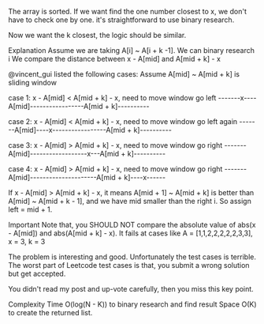 The array is sorted.
If we want find the one number closest to x,
we don't have to check one by one.
it's straightforward to use binary research.

Now we want the k closest,
the logic should be similar.


Explanation
Assume we are taking A[i] ~ A[i + k -1].
We can binary research i
We compare the distance between x - A[mid] and A[mid + k] - x

@vincent_gui listed the following cases:
Assume A[mid] ~ A[mid + k] is sliding window

case 1: x - A[mid] < A[mid + k] - x, need to move window go left
-------x----A[mid]-----------------A[mid + k]----------

case 2: x - A[mid] < A[mid + k] - x, need to move window go left again
-------A[mid]----x-----------------A[mid + k]----------

case 3: x - A[mid] > A[mid + k] - x, need to move window go right
-------A[mid]------------------x---A[mid + k]----------

case 4: x - A[mid] > A[mid + k] - x, need to move window go right
-------A[mid]---------------------A[mid + k]----x------

If x - A[mid] > A[mid + k] - x,
it means A[mid + 1] ~ A[mid + k] is better than A[mid] ~ A[mid + k - 1],
and we have mid smaller than the right i.
So assign left = mid + 1.

Important
Note that, you SHOULD NOT compare the absolute value of abs(x - A[mid]) and abs(A[mid + k] - x).
It fails at cases like A = [1,1,2,2,2,2,2,3,3], x = 3, k = 3

The problem is interesting and good.
Unfortunately the test cases is terrible.
The worst part of Leetcode test cases is that,
you submit a wrong solution but get accepted.

You didn't read my post and up-vote carefully,
then you miss this key point.


Complexity
Time O(log(N - K)) to binary research and find result
Space O(K) to create the returned list.

